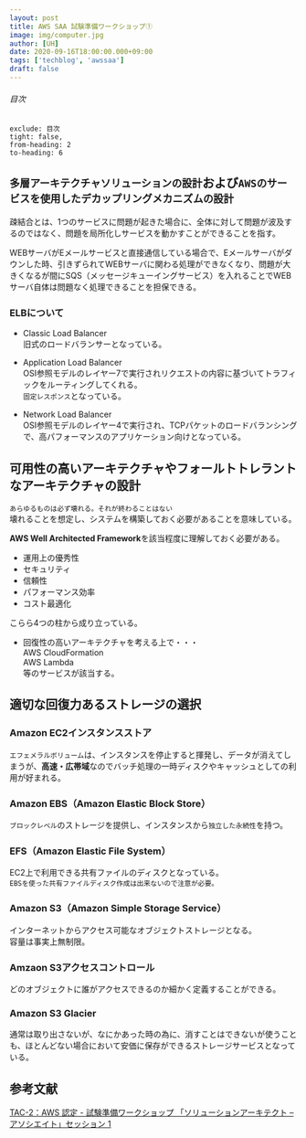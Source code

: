 ```yaml
---
layout: post
title: AWS SAA 試験準備ワークショップ①
image: img/computer.jpg
author: [UH]
date: 2020-09-16T18:00:00.000+09:00
tags: ['techblog', 'awssaa']
draft: false
---
```


###### 目次

```toc
exclude: 目次
tight: false,
from-heading: 2
to-heading: 6
```

## `多層アーキテクチャソリューションの設計`および`AWSのサービスを使用したデカップリングメカニズムの設計`

疎結合とは、1つのサービスに問題が起きた場合に、全体に対して問題が波及するのではなく、問題を局所化しサービスを動かすことができることを指す。

WEBサーバがEメールサービスと直接通信している場合で、Eメールサーバがダウンした時、引きずられてWEBサーバに関わる処理ができなくなり、問題が大きくなるが間にSQS（メッセージキューイングサービス）を入れることでWEBサーバ自体は問題なく処理できることを担保できる。

### ELBについて

- Classic Load Balancer  
旧式のロードバランサーとなっている。

- Application Load Balancer  
OSI参照モデルのレイヤー7で実行されリクエストの内容に基づいてトラフィックをルーティングしてくれる。  
`固定レスポンス`となっている。

- Network Load Balancer  
OSI参照モデルのレイヤー4で実行され、TCPパケットのロードバランシングで、高パフォーマンスのアプリケーション向けとなっている。

## 可用性の高いアーキテクチャやフォールトトレラントなアーキテクチャの設計

`あらゆるものは必ず壊れる。それが終わることはない`  
壊れることを想定し、システムを構築しておく必要があることを意味している。

**AWS Well Architected Framework**を該当程度に理解しておく必要がある。
- 運用上の優秀性
- セキュリティ
- 信頼性
- パフォーマンス効率
- コスト最適化

こらら4つの柱から成り立っている。

- 回復性の高いアーキテクチャを考える上で・・・  
AWS CloudFormation  
AWS Lambda  
等のサービスが該当する。

## 適切な回復力あるストレージの選択

### Amazon EC2インスタンスストア
`エフェメラルボリューム`は、インスタンスを停止すると揮発し、データが消えてしまうが、**高速・広帯域**なのでバッチ処理の一時ディスクやキャッシュとしての利用が好まれる。

### Amazon EBS（Amazon Elastic Block Store）
`ブロックレベル`のストレージを提供し、インスタンスから`独立した永続性`を持つ。

### EFS（Amazon Elastic File System）
EC2上で利用できる共有ファイルのディスクとなっている。  
`EBSを使った共有ファイルディスク作成は出来ないので注意が必要。`

### Amazon S3（Amazon Simple Storage Service）
インターネットからアクセス可能なオブジェクトストレージとなる。  
容量は事実上無制限。

### Amzaon S3アクセスコントロール
どのオブジェクトに誰がアクセスできるのか細かく定義することができる。

### Amazon S3 Glacier
通常は取り出さないが、なにかあった時の為に、消すことはできないが使うことも、ほとんどない場合において安価に保存ができるストレージサービスとなっている。

## 参考文献
[TAC-2：AWS 認定 - 試験準備ワークショップ 「ソリューションアーキテクト – アソシエイト」セッション 1](https://resources.awscloud.com/aws-summit-online-japan-2020-on-demand-tc-24866/tac-02-aws-summit-online-2020-tcsaa)
